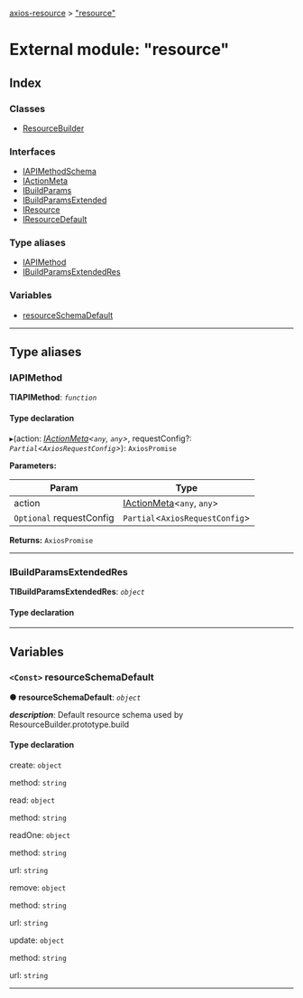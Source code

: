 [axios-resource](../README.md) > ["resource"](../modules/_resource_d_.md)

# External module: "resource"

## Index

### Classes

* [ResourceBuilder](../classes/_resource_d_.resourcebuilder.md)

### Interfaces

* [IAPIMethodSchema](../interfaces/_resource_d_.iapimethodschema.md)
* [IActionMeta](../interfaces/_resource_d_.iactionmeta.md)
* [IBuildParams](../interfaces/_resource_d_.ibuildparams.md)
* [IBuildParamsExtended](../interfaces/_resource_d_.ibuildparamsextended.md)
* [IResource](../interfaces/_resource_d_.iresource.md)
* [IResourceDefault](../interfaces/_resource_d_.iresourcedefault.md)

### Type aliases

* [IAPIMethod](_resource_d_.md#iapimethod)
* [IBuildParamsExtendedRes](_resource_d_.md#ibuildparamsextendedres)

### Variables

* [resourceSchemaDefault](_resource_d_.md#resourceschemadefault)

---

## Type aliases

<a id="iapimethod"></a>

###  IAPIMethod

**ΤIAPIMethod**: *`function`*

#### Type declaration
▸(action: *[IActionMeta](../interfaces/_resource_d_.iactionmeta.md)<`any`, `any`>*, requestConfig?: *`Partial`<`AxiosRequestConfig`>*): `AxiosPromise`

**Parameters:**

| Param | Type |
| ------ | ------ |
| action | [IActionMeta](../interfaces/_resource_d_.iactionmeta.md)<`any`, `any`> |
| `Optional` requestConfig | `Partial`<`AxiosRequestConfig`> |

**Returns:** `AxiosPromise`

___
<a id="ibuildparamsextendedres"></a>

###  IBuildParamsExtendedRes

**ΤIBuildParamsExtendedRes**: *`object`*

#### Type declaration

___

## Variables

<a id="resourceschemadefault"></a>

### `<Const>` resourceSchemaDefault

**● resourceSchemaDefault**: *`object`*

*__description__*: Default resource schema used by ResourceBuilder.prototype.build

#### Type declaration

 create: `object`

 method: `string`

 read: `object`

 method: `string`

 readOne: `object`

 method: `string`

 url: `string`

 remove: `object`

 method: `string`

 url: `string`

 update: `object`

 method: `string`

 url: `string`

___


